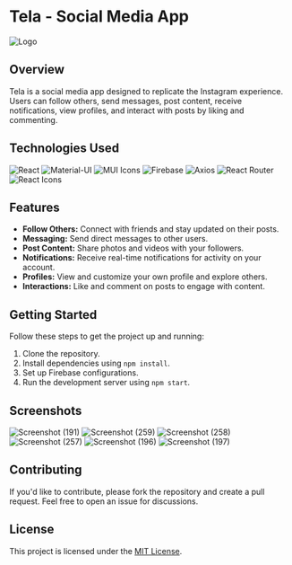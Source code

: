 # Tela - Social Media App

![Logo](https://github.com/VIGNESHVARA2004/Tela-FrontEnd/assets/110531516/ea8d3b2a-8180-422a-a7db-245b5f9a76cf)

## Overview

Tela is a social media app designed to replicate the Instagram experience. Users can follow others, send messages, post content, receive notifications, view profiles, and interact with posts by liking and commenting.

## Technologies Used

<p align="left">
  <!-- React -->
  <img src="https://img.shields.io/badge/React-18.2.0-61DAFB?style=flat&logo=react&logoColor=white" alt="React">
  
  <!-- Material-UI -->
  <img src="https://img.shields.io/badge/Material--UI-5.13.2-0081CB?style=flat&logo=material-ui&logoColor=white" alt="Material-UI">

  <!-- MUI Icons -->
  <img src="https://img.shields.io/badge/MUI%20Icons-5.11.16-764ABC?style=flat&logo=material-ui&logoColor=white" alt="MUI Icons">

  <!-- Firebase -->
  <img src="https://img.shields.io/badge/Firebase-9.22.1-FFCA28?style=flat&logo=firebase&logoColor=white" alt="Firebase">

  <!-- Axios -->
  <img src="https://img.shields.io/badge/Axios-1.3.4-61DAFB?style=flat&logo=axios&logoColor=white" alt="Axios">

  <!-- React Router -->
  <img src="https://img.shields.io/badge/React%20Router-6.8.1-CA4245?style=flat&logo=react-router&logoColor=white" alt="React Router">
  
  <!-- React Icons -->
  <img src="https://img.shields.io/badge/React%20Icons-4.8.0-61DAFB?style=flat&logo=react&logoColor=white" alt="React Icons">
  
</p>

## Features

- **Follow Others:** Connect with friends and stay updated on their posts.
- **Messaging:** Send direct messages to other users.
- **Post Content:** Share photos and videos with your followers.
- **Notifications:** Receive real-time notifications for activity on your account.
- **Profiles:** View and customize your own profile and explore others.
- **Interactions:** Like and comment on posts to engage with content.

## Getting Started

Follow these steps to get the project up and running:

1. Clone the repository.
2. Install dependencies using `npm install`.
3. Set up Firebase configurations.
4. Run the development server using `npm start`.

## Screenshots

![Screenshot (191)](https://github.com/VIGNESHVARA2004/Tela-FrontEnd/assets/110531516/de1c9193-1710-4ec2-b39a-a02b077ddeb8)
![Screenshot (259)](https://github.com/VIGNESHVARA2004/Tela-FrontEnd/assets/110531516/2b3f8533-8f41-4e1e-bb28-427a8e72ddaa)
![Screenshot (258)](https://github.com/VIGNESHVARA2004/Tela-FrontEnd/assets/110531516/4b27d7b1-edcc-4d52-bf38-8cc4ce02373c)
![Screenshot (257)](https://github.com/VIGNESHVARA2004/Tela-FrontEnd/assets/110531516/87a61328-c204-4391-ad6e-94c20f03a489)
![Screenshot (196)](https://github.com/VIGNESHVARA2004/Tela-FrontEnd/assets/110531516/8ee4a018-ac42-4977-853f-9518c99be3f3)
![Screenshot (197)](https://github.com/VIGNESHVARA2004/Tela-FrontEnd/assets/110531516/840e56e0-2b1e-4cdc-9327-73933922a084)

## Contributing

If you'd like to contribute, please fork the repository and create a pull request. Feel free to open an issue for discussions.

## License

This project is licensed under the [MIT License](LICENSE).
